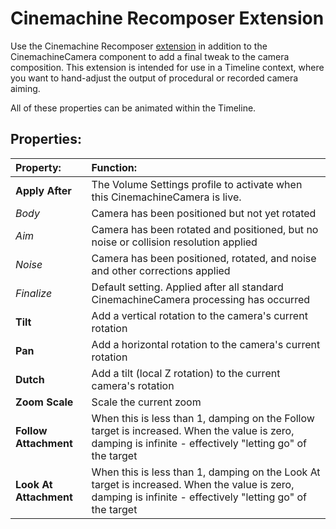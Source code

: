 # Cinemachine Recomposer Extension

Use the Cinemachine Recomposer [extension](concept-procedural-motion.md#extensions) in addition to the CinemachineCamera component to add a final tweak to the camera composition. This extension is intended for use in a Timeline context, where you want to hand-adjust the output of procedural or recorded camera aiming.

All of these properties can be animated within the Timeline.

## Properties:

| **Property:** | **Function:** |
|:---|:---|
| __Apply After__ | The Volume Settings profile to activate when this CinemachineCamera is live. |
| _Body_ | Camera has been positioned but not yet rotated |
|  _Aim_ | Camera has been rotated and positioned, but no noise or collision resolution applied |
|  _Noise_ | Camera has been positioned, rotated, and noise and other corrections applied |
|  _Finalize_ | Default setting.  Applied after all standard CinemachineCamera processing has occurred |
| __Tilt__ | Add a vertical rotation to the camera's current rotation |
| __Pan__ | Add a horizontal rotation to the camera's current rotation |
| __Dutch__ | Add a tilt (local Z rotation) to the current camera's rotation |
| __Zoom Scale__ | Scale the current zoom |
| __Follow Attachment__ | When this is less than 1, damping on the Follow target is increased.  When the value is zero, damping is infinite - effectively "letting go" of the target |
| __Look At Attachment__ | When this is less than 1, damping on the Look At target is increased.  When the value is zero, damping is infinite - effectively "letting go" of the target |


